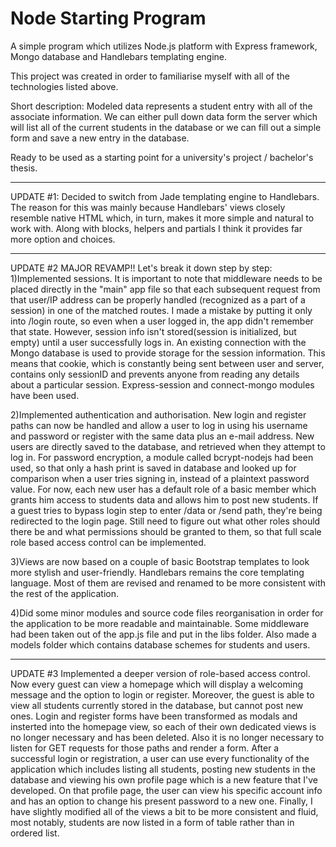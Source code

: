 ﻿# Node Starting Program


 A simple program which utilizes Node.js platform with Express framework,
 Mongo database and Handlebars templating engine.
 
 This project was created in order to familiarise myself with all of the 
 technologies listed above.

 Short description: Modeled data represents a student entry with all of the associate information.
 We can either pull down data form the server which will list all of the current students in the database
 or we can fill out a simple form and save a new entry in the database.

 Ready to be used as a starting point for a university's project / bachelor's thesis.

 ------------
 UPDATE #1: Decided to switch from Jade templating engine to Handlebars. The reason for this was
 mainly because Handlebars' views closely resemble native HTML which, in turn, makes it more simple
 and natural to work with. Along with blocks, helpers and partials I think it provides far more 
 option and choices.

 -------------
 UPDATE #2 MAJOR REVAMP!!
 Let's break it down step by step:
 1)Implemented sessions. It is important to note that middleware needs to be placed directly in the "main" app
 file so that each subsequent request from that user/IP address can be properly handled
 (recognized as a part of a session) in one of the matched routes.
 I made a mistake by putting it only into /login route, so even when a user logged in, the app didn't remember that state.
 However, session info isn't stored(session is initialized, but empty) until a user successfully logs in. An existing 
 connection with the Mongo database is used to provide storage for the session information. This means that cookie, which is
 constantly being sent between user and server, contains only sessionID and prevents anyone from reading any details about a 
 particular session.
 Express-session and connect-mongo modules have been used.

 2)Implemented authentication and authorisation. New login and register paths can now be handled and allow a user to log in
 using his username and password or register with the same data plus an e-mail address. New users are directly saved to the database,
 and retrieved when they attempt to log in. For password encryption, a module called bcrypt-nodejs had been used, so that only a hash print
 is saved in database and looked up for comparison when a user tries signing in, instead of a plaintext password value. For now, each new user
 has a default role of a basic member which grants him access to students data and allows him to post new students. If a guest tries to bypass login
 step to enter /data or /send path, they're being redirected to the login page. Still need to figure out what other roles should there be and what 
 permissions should be granted to them, so that full scale role based access control can be implemented.

 3)Views are now based on a couple of basic Bootstrap templates to look more stylish and user-friendly. Handlebars remains the core
 templating language. Most of them are revised and renamed to be more consistent with the rest of the application.

 4)Did some minor modules and source code files reorganisation in order for the application to be more readable and
 maintainable. Some middleware had been taken out of the app.js file and put in the libs folder. Also made a models folder 
 which contains database schemes for students and users.

 ------
 UPDATE #3 
 Implemented a deeper version of role-based access control. Now every guest can view a homepage which will display
 a welcoming message and the option to login or register. Moreover, the guest is able to view all students currently 
 stored in the database, but cannot post new ones. Login and register forms have been transformed as modals and insterted
 into the homepage view, so each of their own dedicated views is no longer necessary and has been deleted. Also it is no
 longer necessary to listen for GET requests for those paths and render a form. 
 After a successful login or registration, a user can use every functionality of the application which includes listing all students,
 posting new students in the database and viewing his own profile page which is a new feature that I've developed. On that profile page, 
 the user can view his specific account info and has an option to change his present password to a new one.
 Finally, I have slightly modified all of the views a bit to be more consistent and fluid, most notably, students are now listed
 in a form of table rather than in ordered list.